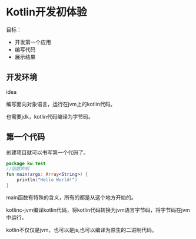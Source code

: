 # Kotlin开发初体验

目标：

- 开发第一个应用
- 编写代码
- 展示结果

## 开发环境

idea

编写面向对象语言，运行在jvm上的kotlin代码。

也需要jdk，kotlin代码编译为字节码。


## 第一个代码

创建项目就可以书写第一个代码了。

```kotlin
package kw.test
//函数声明  
fun main(args: Array<String>) {
    println("Hello World!")
}
```

main函数有特殊的含义，所有的都是从这个地方开始的。

kotlinc-jvm编译kotlin代码，将kotlin代码转换为jvm语言字节码，将字节码在jvm中运行。


kotlin不仅仅是jvm，也可以是js,也可以编译为原生的二进制代码。




























